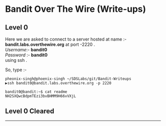# Bandit Over The Wire (Write-ups)

## Level 0 

Here we are asked to connect to a server hosted at name :- **bandit.labs.overthewire.org** at port -2220 .</br>
_Username_:- **bandit0** </br>
_Password_ :- **bandit0**
</br>
using ssh .

So, type :- </br>
```console
pheonix-singh@phoenix-singh ~/SDSLabs/git/Bandit-Writeups   
▶ssh bandit0@bandit.labs.overthewire.org -p 2220

bandit0@bandit:~$ cat readme
NH2SXQwcBdpmTEzi3bvBHMM9H66vVXjL

```

## Level 0 Cleared
---